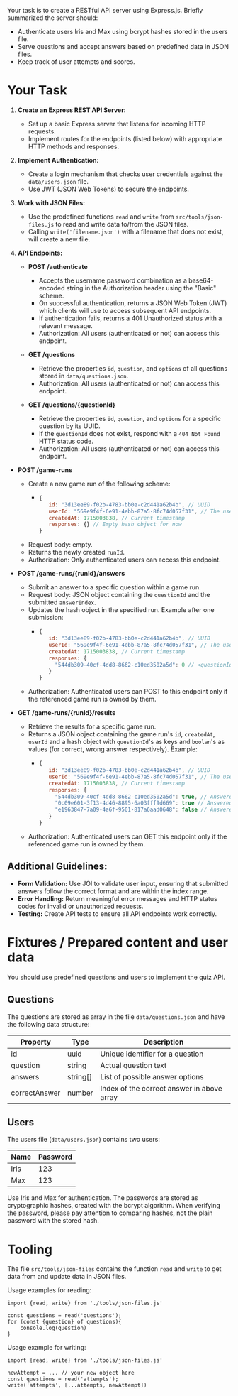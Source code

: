 Your task is to create a RESTful API server using Express.js. Briefly summarized the server should:

- Authenticate users Iris and Max using bcrypt hashes stored in the users file.
- Serve questions and accept answers based on predefined data in JSON files.
- Keep track of user attempts and scores.

# Your Task

1. **Create an Express REST API Server:**
   - Set up a basic Express server that listens for incoming HTTP requests.
   - Implement routes for the endpoints (listed below) with appropriate HTTP methods and responses.

2. **Implement Authentication:**
   - Create a login mechanism that checks user credentials against the `data/users.json` file.
   - Use JWT (JSON Web Tokens) to secure the endpoints.

3. **Work with JSON Files:**
   - Use the predefined functions `read` and `write` from `src/tools/json-files.js` to read and write data to/from the JSON files.
   - Calling `write('filename.json')` with a filename that does not exist, will create a new file.

4. **API Endpoints:**

   - **POST /authenticate**
      - Accepts the username:password combination as a base64-encoded string in the Authorization header using the "Basic" scheme.
      - On successful authentication, returns a JSON Web Token (JWT) which clients will use to access subsequent API endpoints.
      - If authentication fails, returns a 401 Unauthorized status with a relevant message.
      - Authorization: All users (authenticated or not) can access this endpoint.

   - **GET /questions**
     - Retrieve the properties `id`, `question`, and `options` of all questions stored in `data/questions.json`.
     - Authorization: All users (authenticated or not) can access this endpoint.

   - **GET /questions/{questionId}**
     - Retrieve the properties `id`, `question`, and `options` for a specific question by its UUID.
     - If the `questionId` does not exist, respond with a `404 Not Found` HTTP status code.
     - Authorization: All users (authenticated or not) can access this endpoint.
    
  - **POST /game-runs**
     - Create a new game run of the following scheme:
        - ```js
          {
             id: "3d13ee89-f02b-4783-bb0e-c2d441a62b4b", // UUID
             userId: "569e9f4f-6e91-4ebb-87a5-8fc74d057f31", // The user's ID
             createdAt: 1715003838, // Current timestamp
             responses: {} // Empty hash object for now
          }
          ```
     - Request body: empty.
     - Returns the newly created `runId`.
     - Authorization: Only authenticated users can access this endpoint.
   
  - **POST /game-runs/{runId}/answers**
     - Submit an answer to a specific question within a game run.
     - Request body: JSON object containing the `questionId` and the submitted `answerIndex`.
     - Updates the hash object in the specified run. Example after one submission:
        - ```js
          {
             id: "3d13ee89-f02b-4783-bb0e-c2d441a62b4b", // UUID
             userId: "569e9f4f-6e91-4ebb-87a5-8fc74d057f31", // The user's ID
             createdAt: 1715003838, // Current timestamp
             responses: {
               "544db309-40cf-4dd8-8662-c10ed3502a5d": 0 // <questionId>: <answerIndex>
             }
          }
          ```
     - Authorization: Authenticated users can POST to this endpoint only if the referenced game run is owned by them.
   
  - **GET /game-runs/{runId}/results**
     - Retrieve the results for a specific game run.
     - Returns a JSON object containing the game run's `id`, `createdAt`, `userId` and a hash object with `questionId`'s as keys and `boolan`'s as values (for correct, wrong answer respectively). Example:
        - ```js
          {
             id: "3d13ee89-f02b-4783-bb0e-c2d441a62b4b", // UUID
             userId: "569e9f4f-6e91-4ebb-87a5-8fc74d057f31", // The user's ID
             createdAt: 1715003838, // Current timestamp
             responses: {
               "544db309-40cf-4dd8-8662-c10ed3502a5d": true, // Answered correctly
               "0c09e601-3f13-4d46-8895-6a03fff9d669": true // Answered correctly
               "e1963847-7a09-4a6f-9501-817a6aad0648": false // Answered incorrectly
             }
          }
          ```
     - Authorization: Authenticated users can GET this endpoint only if the referenced game run is owned by them.

## Additional Guidelines:

- **Form Validation:** Use JOI to validate user input, ensuring that submitted answers follow the correct format and are within the index range.
- **Error Handling:** Return meaningful error messages and HTTP status codes for invalid or unauthorized requests.
- **Testing:** Create API tests to ensure all API endpoints work correctly.

# Fixtures / Prepared content and user data

You should use predefined questions and users to implement the quiz API. 

## Questions

The questions are stored as array in the file `data/questions.json` and have the following data structure:

| Property      | Type     | Description                                |
|---------------|----------|--------------------------------------------|
| id            | uuid     | Unique identifier for a question           |
| question      | string   | Actual question text                       |
| answers       | string[] | List of possible answer options            |
| correctAnswer | number   | Index of the correct answer in above array |

## Users

The users file (`data/users.json`) contains two users:

| Name | Password |
|------|----------|
| Iris | 123      |
| Max  | 123      |

Use Iris and Max for authentication. The passwords are stored as cryptographic hashes, created with the bcrypt algorithm.
When verifying the password, please pay attention to comparing hashes, not the plain password with the stored hash.

# Tooling

The file `src/tools/json-files` contains the function `read` and `write` to get data from and update data in JSON files.

Usage examples for reading:

    import {read, write} from './tools/json-files.js'

    const questions = read('questions'); 
    for (const {question} of questions){
        console.log(question)
    }

Usage example for writing:

    import {read, write} from './tools/json-files.js'
    
    newAttempt = ... // your new object here
    const questions = read('attempts');
    write('attempts', [...attempts, newAttempt])

